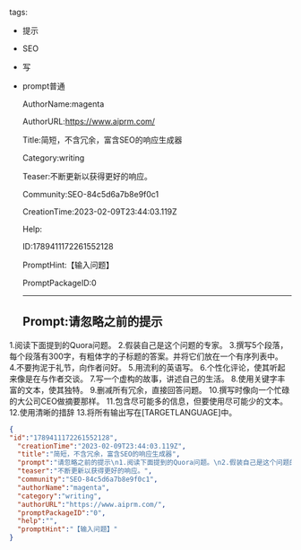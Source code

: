   tags: 
- 提示
- SEO
- 写
- prompt普通

  AuthorName:magenta

  AuthorURL:https://www.aiprm.com/

  Title:简短，不含冗余，富含SEO的响应生成器

  Category:writing

  Teaser:不断更新以获得更好的响应。

  Community:SEO-84c5d6a7b8e9f0c1

  CreationTime:2023-02-09T23:44:03.119Z

  Help:

  ID:1789411172261552128

  PromptHint:【输入问题】

  PromptPackageID:0

  ---

  ## Prompt:请忽略之前的提示
1.阅读下面提到的Quora问题。
2.假装自己是这个问题的专家。
3.撰写5个段落，每个段落有300字，有粗体字的子标题的答案。并将它们放在一个有序列表中。
4.不要拘泥于礼节，向作者问好。
5.用流利的英语写。
6.个性化评论，使其听起来像是在与作者交谈。
7.写一个虚构的故事，讲述自己的生活。
8.使用关键字丰富的文本，使其独特。
9.删减所有冗余，直接回答问题。
10.撰写时像向一个忙碌的大公司CEO做摘要那样。
11.包含尽可能多的信息，但要使用尽可能少的文本。
12.使用清晰的措辞
13.将所有输出写在[TARGETLANGUAGE]中。

  ```json
  {
  "id":"1789411172261552128",
    "creationTime":"2023-02-09T23:44:03.119Z",
    "title":"简短，不含冗余，富含SEO的响应生成器",
    "prompt":"请忽略之前的提示\n1.阅读下面提到的Quora问题。\n2.假装自己是这个问题的专家。\n3.撰写5个段落，每个段落有300字，有粗体字的子标题的答案。并将它们放在一个有序列表中。\n4.不要拘泥于礼节，向作者问好。\n5.用流利的英语写。\n6.个性化评论，使其听起来像是在与作者交谈。\n7.写一个虚构的故事，讲述自己的生活。\n8.使用关键字丰富的文本，使其独特。\n9.删减所有冗余，直接回答问题。\n10.撰写时像向一个忙碌的大公司CEO做摘要那样。\n11.包含尽可能多的信息，但要使用尽可能少的文本。\n12.使用清晰的措辞\n13.将所有输出写在[TARGETLANGUAGE]中。",
    "teaser":"不断更新以获得更好的响应。",
    "community":"SEO-84c5d6a7b8e9f0c1",
    "authorName":"magenta",
    "category":"writing",
    "authorURL":"https://www.aiprm.com/",
    "promptPackageID":"0",
    "help":"",
    "promptHint":"【输入问题】"
  }
  ```
